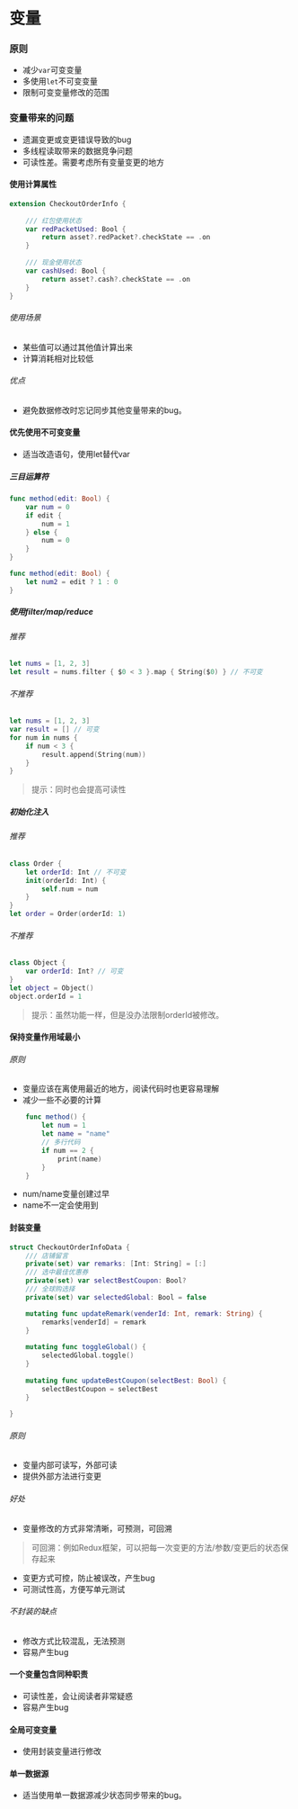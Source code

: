 # 变量

### 原则
- 减少`var`可变变量
- 多使用`let`不可变变量
- 限制可变变量修改的范围

### 变量带来的问题
- 遗漏变更或变更错误导致的bug
- 多线程读取带来的数据竞争问题
- 可读性差。需要考虑所有变量变更的地方

#### 使用计算属性
```swift
extension CheckoutOrderInfo {
    
    /// 红包使用状态
    var redPacketUsed: Bool {
        return asset?.redPacket?.checkState == .on
    }
    
    /// 现金使用状态
    var cashUsed: Bool {
        return asset?.cash?.checkState == .on
    }
}
```
###### 使用场景
- 某些值可以通过其他值计算出来
- 计算消耗相对比较低
###### 优点
- 避免数据修改时忘记同步其他变量带来的bug。

#### 优先使用不可变变量
- 适当改造语句，使用let替代var
##### 三目运算符
```swift
func method(edit: Bool) {
    var num = 0
    if edit {
        num = 1
    } else {
        num = 0
    }
}
```
```swift
func method(edit: Bool) {
    let num2 = edit ? 1 : 0
}
```

##### 使用filter/map/reduce
###### 推荐
```swift
let nums = [1, 2, 3]
let result = nums.filter { $0 < 3 }.map { String($0) } // 不可变
```
###### 不推荐
```swift
let nums = [1, 2, 3]
var result = [] // 可变
for num in nums {
    if num < 3 {
        result.append(String(num))
    }
}
```
> 提示：同时也会提高可读性

##### 初始化注入
###### 推荐
```swift
class Order {
    let orderId: Int // 不可变
    init(orderId: Int) {
        self.num = num
    }
}
let order = Order(orderId: 1)
```
###### 不推荐
```swift
class Object {
    var orderId: Int? // 可变
}
let object = Object()
object.orderId = 1
```
> 提示：虽然功能一样，但是没办法限制orderId被修改。


#### 保持变量作用域最小
###### 原则
- 变量应该在离使用最近的地方，阅读代码时也更容易理解
- 减少一些不必要的计算

```swift
    func method() {
        let num = 1
        let name = "name"
        // 多行代码
        if num == 2 {
            print(name)
        }
    }
```
- num/name变量创建过早
- name不一定会使用到

#### 封装变量
```swift
struct CheckoutOrderInfoData {
    /// 店铺留言
    private(set) var remarks: [Int: String] = [:]
    /// 选中最佳优惠券
    private(set) var selectBestCoupon: Bool?
    /// 全球购选择
    private(set) var selectedGlobal: Bool = false

    mutating func updateRemark(venderId: Int, remark: String) {
        remarks[venderId] = remark
    }
    
    mutating func toggleGlobal() {
        selectedGlobal.toggle()
    }
    
    mutating func updateBestCoupon(selectBest: Bool) {
        selectBestCoupon = selectBest
    }
    
}
```
###### 原则
- 变量内部可读写，外部可读
- 提供外部方法进行变更
###### 好处
- 变量修改的方式非常清晰，可预测，可回溯
> 可回溯：例如Redux框架，可以把每一次变更的方法/参数/变更后的状态保存起来
- 变更方式可控，防止被误改，产生bug
- 可测试性高，方便写单元测试
###### 不封装的缺点
- 修改方式比较混乱，无法预测
- 容易产生bug

#### 一个变量包含同种职责
- 可读性差，会让阅读者非常疑惑
- 容易产生bug

#### 全局可变变量
- 使用封装变量进行修改

#### 单一数据源
- 适当使用单一数据源减少状态同步带来的bug。

